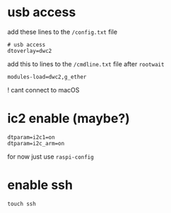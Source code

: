# usb access

add these lines to the `/config.txt` file

```
# usb access
dtoverlay=dwc2
```

add this to lines to the `/cmdline.txt` file after `rootwait`

```
modules-load=dwc2,g_ether
```

! cant connect to macOS

# ic2 enable (maybe?)
```
dtparam=i2c1=on
dtparam=i2c_arm=on
```
for now just use `raspi-config`

# enable ssh
```
touch ssh
```

